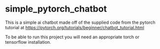 # simple_pytorch_chatbot
This is a simple ai chatbot made off of the supplied code from the pytorch tutorial at https://pytorch.org/tutorials/beginner/chatbot_tutorial.html

To be able to run this project you will need an appropriate torch or tensorflow installation.

